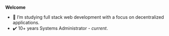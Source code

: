 __Welcome__
- 🌱 I’m studying full stack web development with a focus on decentralized applications.
- :heavy_check_mark: 10+ years Systems Administrator - <em>current</em>. 